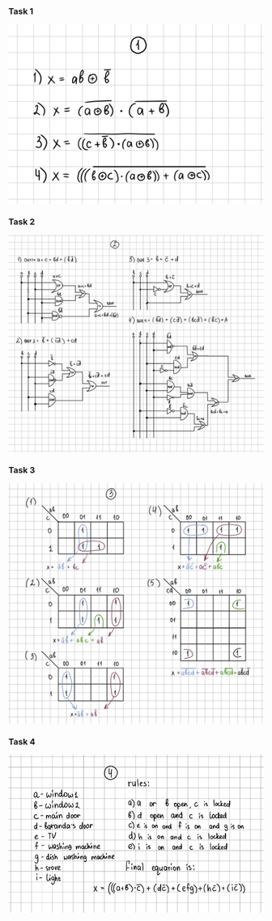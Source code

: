 ### Task 1
![](ex1.jpg)

### Task 2
![](ex2.jpg)

### Task 3
![](ex3.jpg)

### Task 4
![](ex4.jpg)



